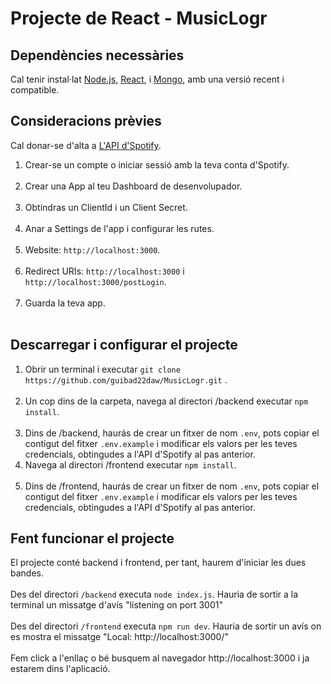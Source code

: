 # Projecte de React - MusicLogr

## Dependències necessàries

Cal tenir instal·lat <a href="https://nodejs.org/en">Node.js</a>, <a href=" https://es.reactjs.org/">React</a>, i <a href="https://www.mongodb.com/">Mongo</a>, amb una versió recent i compatible.

## Consideracions prèvies
Cal donar-se d'alta a <a href="https://developer.spotify.com/">L'API d'Spotify</a>.
1. Crear-se un compte o iniciar sessió amb la teva conta d'Spotify. <br><br>
2. Crear una App al teu Dashboard de desenvolupador. <br><br>
3. Obtindras un ClientId i un Client Secret. <br><br>
4. Anar a Settings de l'app i configurar les rutes. <br><br>
5. Website: `http://localhost:3000`. <br><br>
6. Redirect URIs: `http://localhost:3000` i `http://localhost:3000/postLogin`. <br><br>
7. Guarda la teva app. <br><br>

## Descarregar i configurar el projecte

1.  Obrir un terminal i executar `git clone https://github.com/guibad22daw/MusicLogr.git` .<br><br>
2.  Un cop dins de la carpeta, navega al directori /backend executar `npm install`.<br><br>
3.  Dins de /backend, haurás de crear un fitxer de nom `.env`, pots copiar el contigut del fitxer `.env.example` i modificar els valors per les teves credencials, obtingudes a l'API d'Spotify al pas anterior.
4.  Navega al directori /frontend executar `npm install`.<br><br>
5.  Dins de /frontend, haurás de crear un fitxer de nom `.env`, pots copiar el contigut del fitxer `.env.example` i modificar els valors per les teves credencials, obtingudes a l'API d'Spotify al pas anterior.

## Fent funcionar el projecte
El projecte conté backend i frontend, per tant, haurem d'iniciar les dues bandes. <br><br> Des del directori `/backend` executa `node index.js`. Hauria de sortir a la terminal un missatge d'avís "listening on port 3001"
<br><br> Des del directori `/frontend` executa `npm run dev`. Hauria de sortir un avís on es mostra el missatge "Local:   http://localhost:3000/" <br><br>
Fem click a l'enllaç o bé busquem al navegador http://localhost:3000 i ja estarem dins l'aplicació.

